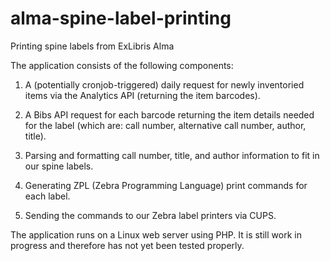 # alma-spine-label-printing
Printing spine labels from ExLibris Alma

The application consists of the following components:
1. A (potentially cronjob-triggered) daily request for newly inventoried items via the Analytics API (returning the item barcodes).

2. A Bibs API request for each barcode returning the item details needed for the label (which are: call number, alternative call number, author, title).

3. Parsing and formatting call number, title, and author information to fit in our spine labels.

4. Generating ZPL (Zebra Programming Language) print commands for each label.

5. Sending the commands to our Zebra label printers via CUPS.

The application runs on a Linux web server using PHP. It is still work in progress and therefore has not yet been tested properly.

